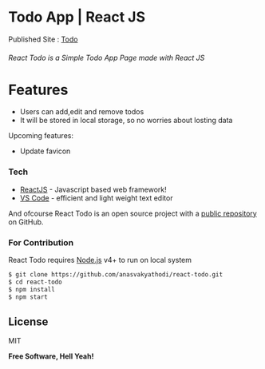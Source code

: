# Todo App | React JS
Published Site : [Todo](https://github.com/anasvakyathodi/react-todo)
###### React Todo is a Simple Todo App Page made with React JS
#
# Features

  - Users can add,edit and remove todos 
  - It will be stored in local storage, so no worries about losting data

Upcoming features:
   - Update favicon

### Tech

* [ReactJS](https://reactjs.org/) - Javascript based web framework!
 * [VS Code](https://code.visualstudio.com/) -  efficient and light weight text editor

And ofcourse React Todo is an open source project with a [public repository](https://github.com/anasvakyathodi/react-todo)
 on GitHub.

### For Contribution

React Todo requires [Node.js](https://nodejs.org/) v4+ to run on local system

```sh
$ git clone https://github.com/anasvakyathodi/react-todo.git
$ cd react-todo
$ npm install
$ npm start
```

License
----
MIT


**Free Software, Hell Yeah!**

   [git-repo-url]: <https://github.com/anasvakyathodi/react-todo>
   [node.js]: <http://nodejs.org>
 
